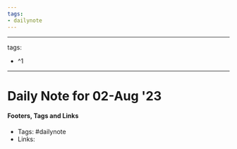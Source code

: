 ```yaml
---
tags:
- dailynote
---
```


---
tags:
- ^1
---


# Daily Note for 02-Aug '23



#### Footers, Tags and Links
- Tags: #dailynote 
- Links: 

[^1]:
